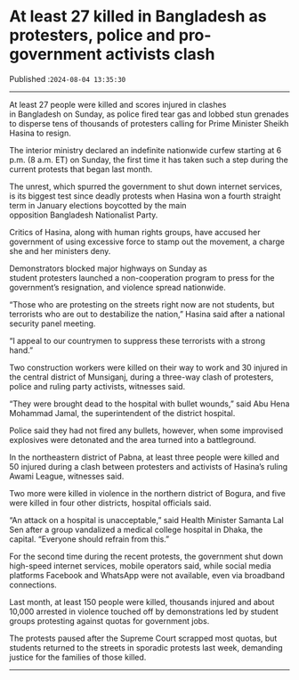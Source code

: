# At least 27 killed in Bangladesh as protesters, police and pro-government activists clash

Published :`2024-08-04 13:35:30`

---

At least 27 people were killed and scores injured in clashes in Bangladesh on Sunday, as police fired tear gas and lobbed stun grenades to disperse tens of thousands of protesters calling for Prime Minister Sheikh Hasina to resign.

The interior ministry declared an indefinite nationwide curfew starting at 6 p.m. (8 a.m. ET) on Sunday, the first time it has taken such a step during the current protests that began last month.

The unrest, which spurred the government to shut down internet services, is its biggest test since deadly protests when Hasina won a fourth straight term in January elections boycotted by the main opposition Bangladesh Nationalist Party.

Critics of Hasina, along with human rights groups, have accused her government of using excessive force to stamp out the movement, a charge she and her ministers deny.

Demonstrators blocked major highways on Sunday as student protesters launched a non-cooperation program to press for the government’s resignation, and violence spread nationwide.

“Those who are protesting on the streets right now are not students, but terrorists who are out to destabilize the nation,” Hasina said after a national security panel meeting.

“I appeal to our countrymen to suppress these terrorists with a strong hand.”

Two construction workers were killed on their way to work and 30 injured in the central district of Munsiganj, during a three-way clash of protesters, police and ruling party activists, witnesses said.

“They were brought dead to the hospital with bullet wounds,” said Abu Hena Mohammad Jamal, the superintendent of the district hospital.

Police said they had not fired any bullets, however, when some improvised explosives were detonated and the area turned into a battleground.

In the northeastern district of Pabna, at least three people were killed and 50 injured during a clash between protesters and activists of Hasina’s ruling Awami League, witnesses said.

Two more were killed in violence in the northern district of Bogura, and five were killed in four other districts, hospital officials said.

“An attack on a hospital is unacceptable,” said Health Minister Samanta Lal Sen after a group vandalized a medical college hospital in Dhaka, the capital. “Everyone should refrain from this.”

For the second time during the recent protests, the government shut down high-speed internet services, mobile operators said, while social media platforms Facebook and WhatsApp were not available, even via broadband connections.

Last month, at least 150 people were killed, thousands injured and about 10,000 arrested in violence touched off by demonstrations led by student groups protesting against quotas for government jobs.

The protests paused after the Supreme Court scrapped most quotas, but students returned to the streets in sporadic protests last week, demanding justice for the families of those killed.

---

